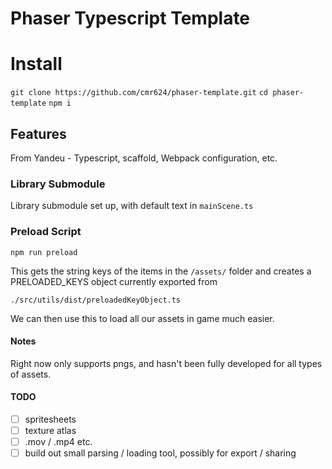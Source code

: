# Phaser Typescript Template

# Install

`git clone https://github.com/cmr624/phaser-template.git`
`cd phaser-template`
`npm i`

## Features

From Yandeu - Typescript, scaffold, Webpack configuration, etc.

### Library Submodule

Library submodule set up, with default text in `mainScene.ts`

### Preload Script

`npm run preload`

This gets the string keys of the items in the `/assets/` folder and creates a PRELOADED_KEYS object currently exported from

`./src/utils/dist/preloadedKeyObject.ts`

We can then use this to load all our assets in game much easier. 

#### Notes

Right now only supports pngs, and hasn't been fully developed for all types of assets.

#### TODO

- [ ] spritesheets
- [ ] texture atlas
- [ ] .mov / .mp4 etc.
- [ ] build out small parsing / loading tool, possibly for export / sharing
